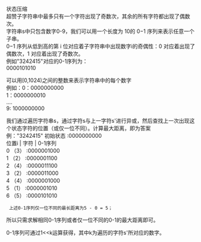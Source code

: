 状态压缩   
超赞子字符串中最多只有一个字符出现了奇数次，其余的所有字符都出现了偶数次。    
字符串s中只包含数字0-9，我们可以用一个长度为 10的 0−1 序列来表示任意一个子串。  
0−1 序列从低到高的第 i 位对应着子字符串中出现数字i的奇偶性：0 对应着出现了偶数次，1 对应着出现了奇数次。    
例如"3242415"对应的0-1序列为：  
                0000101010    
 
可以用[0,1024)之间的整数来表示字符串中的每个数字  
例如：0：0000000000   
      1：0000000010   
      ....   
      9: 1000000000   
      
我们通过遍历字符串s，通过字符s与上一字符s'进行异或，然后查找上一次出现这个状态字符的位置（或仅一位不同）。计算最大距离，即为答案    
例："3242415"
    初始状态       :0000000000   
       位置i |  字符  |   0-1序列     
        0     （3）  :0000001000    
        1     （2）  :0000001100  
        2     （4）  :0000011100   
        3     （2）  :0000011000   
        4     （4）  :0000001000  
        5     （1）  :0000001010  
        6     （5）  :0000101010  
        
     上述0-1序列仅一位不同的最长距离为5 - 0 = 5；   
     
 所以只需求解相同0-1序列或者仅一位不同的0-1的最大距离即可。   
 
 0-1序列可通过1<<k运算获得，其中k为遍历的字符s'所对应的数字。    
 
    
